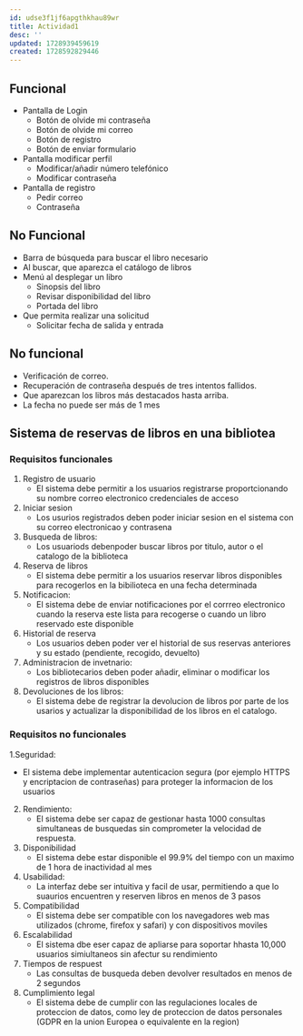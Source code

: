 ```yaml
---
id: udse3f1jf6apgthkhau89wr
title: Actividad1
desc: ''
updated: 1728939459619
created: 1728592829446
---
```

## Funcional
- Pantalla de Login
  - Botón de olvide mi contraseña
  - Botón de olvide mi correo
  - Botón de registro
  - Botón de enviar formulario
- Pantalla modificar perfil
  - Modificar/añadir número telefónico
  - Modificar contraseña
- Pantalla de registro
  - Pedir correo
  - Contraseña

## No Funcional
- Barra de búsqueda para buscar el libro necesario
- Al buscar, que aparezca el catálogo de libros
- Menú al desplegar un libro
  - Sinopsis del libro
  - Revisar disponibilidad del libro
  - Portada del libro
- Que permita realizar una solicitud 
  - Solicitar fecha de salida y entrada

## No funcional
- Verificación de correo.
- Recuperación de contraseña después de tres intentos fallidos.
- Que aparezcan los libros más destacados hasta arriba.
- La fecha no puede ser más de 1 mes

## Sistema de reservas de libros en una bibliotea
### Requisitos funcionales
1. Registro de usuario
   - El sistema debe permitir a los usuarios registrarse proportcionando su nombre correo electronico credenciales de acceso
2. Iniciar sesion
   - Los usurios registrados deben poder iniciar sesion en el sistema con su correo electronicao y contrasena
3. Busqueda de libros:
   - Los usuariods debenpoder buscar libros por titulo, autor  o el catalogo de la biblioteca
4. Reserva de libros 
   - El sistema debe permitir a los usuarios reservar libros disponibles para recogerlos en la bibilioteca en una fecha determinada
5. Notificacion:
   - El sistema debe de enviar notificaciones por el corrreo electronico cuando la reserva este lista para recogerse o cuando un libro reservado este disponible
6. Historial de reserva
   - Los usuarios deben poder ver el historial de sus reservas anteriores y su estado (pendiente, recogido, devuelto)
7. Administracion de invetnario:
   - Los bibliotecarios deben poder añadir, eliminar o modificar  los registros de libros disponibles 
8. Devoluciones de los libros:
   - El sistema debe de registrar la devolucion de libros por parte de los usarios y actualizar la disponibilidad de los libros en el catalogo.

### Requisitos no funcionales
1.Seguridad:
   - El sistema debe implementar autenticacion segura (por ejemplo HTTPS y  encriptacion de contraseñas) para proteger la informacion de los usuarios
2. Rendimiento:
   - El sistema debe ser capaz de gestionar hasta 1000 consultas simultaneas de busquedas sin comprometer la velocidad de respuesta.
3. Disponibilidad
   - El sistema debe estar disponible el 99.9% del tiempo con un maximo de 1 hora de inactividad al mes
4. Usabilidad:
   - La interfaz debe ser intuitiva y facil de usar, permitiendo a que lo suaurios encuentren y reserven libros en menos de 3 pasos 
5. Compatibilidad
   - El sistema debe ser compatible con los navegadores web mas utilizados (chrome, firefox y safari) y con dispositivos moviles
6. Escalabilidad
   - El sistema dbe eser capaz de apliarse para soportar hhasta 10,000 usuarios simiultaneos sin afectur su rendimiento
7. Tiempos de respuest  
   - Las consultas de busqueda deben devolver resultados en menos de 2 segundos 
8. Cumplimiento legal
   - El sistema debe de cumplir con las regulaciones locales de proteccion de datos, como ley de proteccion de datos personales (GDPR en la union Europea o equivalente en la region)
